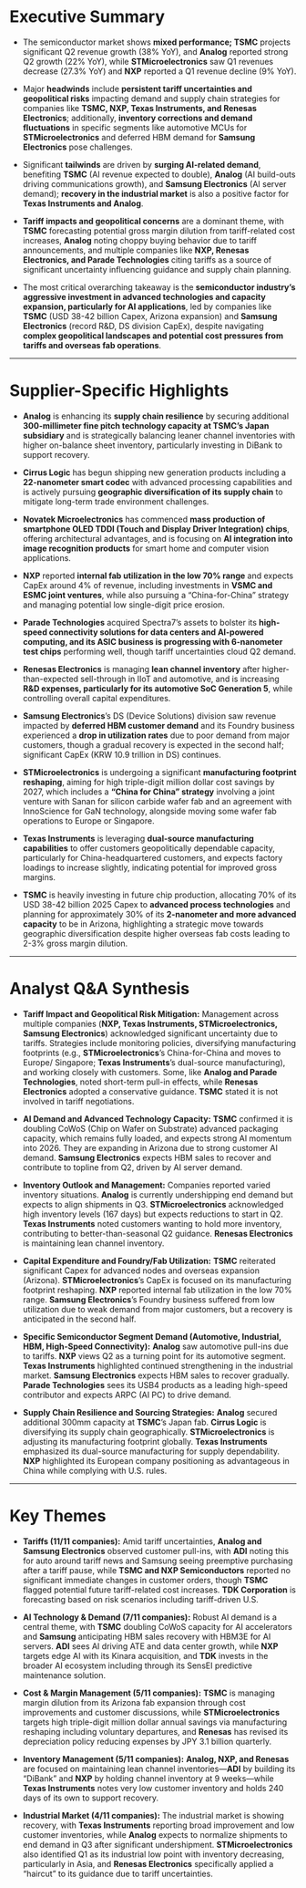 # Executive Summary

* The semiconductor market shows **mixed performance; TSMC** projects significant Q2 revenue growth (38% YoY), and **Analog** reported strong Q2 growth (22% YoY), while **STMicroelectronics** saw Q1 revenues decrease (27.3% YoY) and **NXP** reported a Q1 revenue decline (9% YoY).

* Major **headwinds** include **persistent tariff uncertainties and geopolitical risks** impacting demand and supply chain strategies for companies like **TSMC, NXP, Texas Instruments, and Renesas Electronics**; additionally, **inventory corrections and demand fluctuations** in specific segments like automotive MCUs for **STMicroelectronics** and deferred HBM demand for **Samsung Electronics** pose challenges.

* Significant **tailwinds** are driven by **surging AI-related demand**, benefiting **TSMC** (AI revenue expected to double), **Analog** (AI build-outs driving communications growth), and **Samsung Electronics** (AI server demand); **recovery in the industrial market** is also a positive factor for **Texas Instruments and Analog**.

* **Tariff impacts and geopolitical concerns** are a dominant theme, with **TSMC** forecasting potential gross margin dilution from tariff-related cost increases, **Analog** noting choppy buying behavior due to tariff announcements, and multiple companies like **NXP, Renesas Electronics, and Parade Technologies** citing tariffs as a source of significant uncertainty influencing guidance and supply chain planning.

* The most critical overarching takeaway is the **semiconductor industry’s aggressive investment in advanced technologies and capacity expansion, particularly for AI applications**, led by companies like **TSMC** (USD 38-42 billion Capex, Arizona expansion) and **Samsung Electronics** (record R&D, DS division CapEx), despite navigating **complex geopolitical landscapes and potential cost pressures from tariffs and overseas fab operations**.

---

# Supplier-Specific Highlights

* **Analog** is enhancing its **supply chain resilience** by securing additional **300-millimeter fine pitch technology capacity at TSMC’s Japan subsidiary** and is strategically balancing leaner channel inventories with higher on-balance sheet inventory, particularly investing in DiBank to support recovery.

* **Cirrus Logic** has begun shipping new generation products including a **22-nanometer smart codec** with advanced processing capabilities and is actively pursuing **geographic diversification of its supply chain** to mitigate long-term trade environment challenges.

* **Novatek Microelectronics** has commenced **mass production of smartphone OLED TDDI (Touch and Display Driver Integration) chips**, offering architectural advantages, and is focusing on **AI integration into image recognition products** for smart home and computer vision applications.

* **NXP** reported **internal fab utilization in the low 70% range** and expects CapEx around 4% of revenue, including investments in **VSMC and ESMC joint ventures**, while also pursuing a “China-for-China” strategy and managing potential low single-digit price erosion.

* **Parade Technologies** acquired Spectra7’s assets to bolster its **high-speed connectivity solutions for data centers and AI-powered computing, and its ASIC business is progressing with 6-nanometer test chips** performing well, though tariff uncertainties cloud Q2 demand.

* **Renesas Electronics** is managing **lean channel inventory** after higher-than-expected sell-through in IIoT and automotive, and is increasing **R&D expenses, particularly for its automotive SoC Generation 5**, while controlling overall capital expenditures.

* **Samsung Electronics**’s DS (Device Solutions) division saw revenue impacted by **deferred HBM customer demand** and its Foundry business experienced a **drop in utilization rates** due to poor demand from major customers, though a gradual recovery is expected in the second half; significant CapEx (KRW 10.9 trillion in DS) continues.

* **STMicroelectronics** is undergoing a significant **manufacturing footprint reshaping**, aiming for high triple-digit million dollar cost savings by 2027, which includes a **“China for China” strategy** involving a joint venture with Sanan for silicon carbide wafer fab and an agreement with InnoScience for GaN technology, alongside moving some wafer fab operations to Europe or Singapore.

* **Texas Instruments** is leveraging **dual-source manufacturing capabilities** to offer customers geopolitically dependable capacity, particularly for China-headquartered customers, and expects factory loadings to increase slightly, indicating potential for improved gross margins.

* **TSMC** is heavily investing in future chip production, allocating 70% of its USD 38-42 billion 2025 Capex to **advanced process technologies** and planning for approximately 30% of its **2-nanometer and more advanced capacity** to be in Arizona, highlighting a strategic move towards geographic diversification despite higher overseas fab costs leading to 2-3% gross margin dilution.

---

# Analyst Q&A Synthesis

* **Tariff Impact and Geopolitical Risk Mitigation:** Management across multiple companies (**NXP, Texas Instruments, STMicroelectronics, Samsung Electronics**) acknowledged significant uncertainty due to tariffs. Strategies include monitoring policies, diversifying manufacturing footprints (e.g., **STMicroelectronics**’s China-for-China and moves to Europe/ Singapore; **Texas Instruments**’s dual-source manufacturing), and working closely with customers. Some, like **Analog and Parade Technologies**, noted short-term pull-in effects, while **Renesas Electronics** adopted a conservative guidance. **TSMC** stated it is not involved in tariff negotiations.

* **AI Demand and Advanced Technology Capacity:** **TSMC** confirmed it is doubling CoWoS (Chip on Wafer on Substrate) advanced packaging capacity, which remains fully loaded, and expects strong AI momentum into 2026. They are expanding in Arizona due to strong customer AI demand. **Samsung Electronics** expects HBM sales to recover and contribute to topline from Q2, driven by AI server demand.

* **Inventory Outlook and Management:** Companies reported varied inventory situations. **Analog** is currently undershipping end demand but expects to align shipments in Q3. **STMicroelectronics** acknowledged high inventory levels (167 days) but expects reductions to start in Q2. **Texas Instruments** noted customers wanting to hold more inventory, contributing to better-than-seasonal Q2 guidance. **Renesas Electronics** is maintaining lean channel inventory.

* **Capital Expenditure and Foundry/Fab Utilization:** **TSMC** reiterated significant Capex for advanced nodes and overseas expansion (Arizona). **STMicroelectronics**’s CapEx is focused on its manufacturing footprint reshaping. **NXP** reported internal fab utilization in the low 70% range. **Samsung Electronics**’s Foundry business suffered from low utilization due to weak demand from major customers, but a recovery is anticipated in the second half.

* **Specific Semiconductor Segment Demand (Automotive, Industrial, HBM, High-Speed Connectivity):** **Analog** saw automotive pull-ins due to tariffs. **NXP** views Q2 as a turning point for its automotive segment. **Texas Instruments** highlighted continued strengthening in the industrial market. **Samsung Electronics** expects HBM sales to recover gradually. **Parade Technologies** sees its USB4 products as a leading high-speed contributor and expects ARPC (AI PC) to drive demand.

* **Supply Chain Resilience and Sourcing Strategies:** **Analog** secured additional 300mm capacity at **TSMC**’s Japan fab. **Cirrus Logic** is diversifying its supply chain geographically. **STMicroelectronics** is adjusting its manufacturing footprint globally. **Texas Instruments** emphasized its dual-source manufacturing for supply dependability. **NXP** highlighted its European company positioning as advantageous in China while complying with U.S. rules.

---

# Key Themes

* **Tariffs (11/11 companies):** Amid tariff uncertainties, **Analog and Samsung Electronics** observed customer pull-ins, with **ADI** noting this for auto around tariff news and Samsung seeing preemptive purchasing after a tariff pause, while **TSMC and NXP Semiconductors** reported no significant immediate changes in customer orders, though **TSMC** flagged potential future tariff-related cost increases. **TDK Corporation** is forecasting based on risk scenarios including tariff-driven U.S.

* **AI Technology & Demand (7/11 companies):** Robust AI demand is a central theme, with **TSMC** doubling CoWoS capacity for AI accelerators and **Samsung** anticipating HBM sales recovery with HBM3E for AI servers. **ADI** sees AI driving ATE and data center growth, while **NXP** targets edge AI with its Kinara acquisition, and **TDK** invests in the broader AI ecosystem including through its SensEI predictive maintenance solution.

* **Cost & Margin Management (5/11 companies):** **TSMC** is managing margin dilution from its Arizona fab expansion through cost improvements and customer discussions, while **STMicroelectronics** targets high triple-digit million dollar annual savings via manufacturing reshaping including voluntary departures, and **Renesas** has revised its depreciation policy reducing expenses by JPY 3.1 billion quarterly.

* **Inventory Management (5/11 companies):** **Analog, NXP, and Renesas** are focused on maintaining lean channel inventories—**ADI** by building its “DiBank” and **NXP** by holding channel inventory at 9 weeks—while **Texas Instruments** notes very low customer inventory and holds 240 days of its own to support recovery.

* **Industrial Market (4/11 companies):** The industrial market is showing recovery, with **Texas Instruments** reporting broad improvement and low customer inventories, while **Analog** expects to normalize shipments to end demand in Q3 after significant undershipment. **STMicroelectronics** also identified Q1 as its industrial low point with inventory decreasing, particularly in Asia, and **Renesas Electronics** specifically applied a “haircut” to its guidance due to tariff uncertainties.
